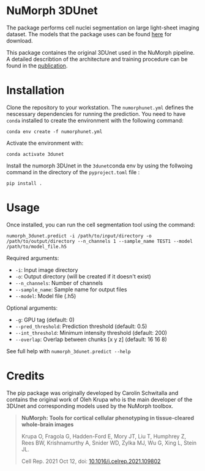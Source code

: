# NuMorph 3DUnet

The package performs cell nuclei segmentation on large light-sheet imaging dataset. The models that the package uses can be found [here](https://bitbucket.org/steinlabunc/numorph/downloads/) for download. 

This package containes the original 3DUnet used in the NuMorph pipeline. A detailed describtion of the architecture and training procedure can be found in the [publication](https://doi.org/10.1016/j.celrep.2021.109802).

# Installation
Clone the repository to your workstation.
The `numorphunet.yml` defines the nescessary dependencies for running the prediction. You need to have `conda` installed to create the environment with the following command: 
```
conda env create -f numorphunet.yml
```
Activate the environment with: 
```
conda activate 3dunet
```
Install the numorph 3DUnet in the `3dunet`conda env by using the follwoing command in the directory of the `pyproject.toml` file :
```
pip install .
```

# Usage

Once installed, you can run the cell segmentation tool using the command:

```
numorph_3dunet.predict -i /path/to/input/directory -o /path/to/output/directory --n_channels 1 --sample_name TEST1 --model /path/to/model_file.h5
```

Required arguments:
- `-i`: Input image directory
- `-o`: Output directory (will be created if it doesn't exist)
- `--n_channels`: Number of channels
- `--sample_name`: Sample name for output files
- `--model`: Model file (.h5)

Optional arguments:
- `-g`: GPU tag (default: 0)
- `--pred_threshold`: Prediction threshold (default: 0.5)
- `--int_threshold`: Minimum intensity threshold (default: 200)
- `--overlap`: Overlap between chunks [x y z] (default: 16 16 8)

See full help with `numorph_3dunet.predict --help`


# Credits

The pip package was originally developed by Carolin Schwitalla and contains the original work of Oleh Krupa who is the main developer of the 3DUnet and corresponding models used by the NuMorph toolbox.
> **NuMorph: Tools for cortical cellular phenotyping in tissue-cleared whole-brain images**
>
> Krupa O, Fragola G, Hadden-Ford E, Mory JT, Liu T, Humphrey Z, Rees BW, Krishnamurthy A, Snider WD, Zylka MJ, Wu G, Xing L, Stein JL.
>
> Cell Rep. 2021 Oct 12, doi: [10.1016/j.celrep.2021.109802](https://doi.org/10.1016%2Fj.celrep.2021.109802)
